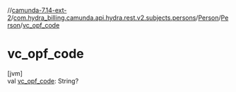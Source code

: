 //[camunda-7.14-ext-2](../../../../index.md)/[com.hydra_billing.camunda.api.hydra.rest.v2.subjects.persons](../../index.md)/[Person](../index.md)/[Person](index.md)/[vc_opf_code](vc_opf_code.md)

# vc_opf_code

[jvm]\
val [vc_opf_code](vc_opf_code.md): String?
